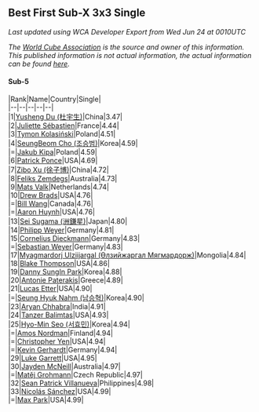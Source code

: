 ## Best First Sub-X 3x3 Single

*Last updated using WCA Developer Export from Wed Jun 24 at 0010UTC*

*The [World Cube Association](https://www.worldcubeassociation.org) is the source and owner of this information. This published information is not actual information, the actual information can be found [here](https://www.worldcubeassociation.org/results).*

#### Sub-5


|Rank|Name|Country|Single|  
|--|--|--|--|--|  
|1|[Yusheng Du (杜宇生)](https://www.worldcubeassociation.org/persons/2015DUYU01)|China|3.47|  
|2|[Juliette Sébastien](https://www.worldcubeassociation.org/persons/2014SEBA01)|France|4.44|  
|3|[Tymon Kolasiński](https://www.worldcubeassociation.org/persons/2016KOLA02)|Poland|4.51|  
|4|[SeungBeom Cho (조승범)](https://www.worldcubeassociation.org/persons/2012CHOS01)|Korea|4.59|  
|=|[Jakub Kipa](https://www.worldcubeassociation.org/persons/2010KIPA01)|Poland|4.59|  
|6|[Patrick Ponce](https://www.worldcubeassociation.org/persons/2012PONC02)|USA|4.69|  
|7|[Zibo Xu (徐子博)](https://www.worldcubeassociation.org/persons/2014XUZI01)|China|4.72|  
|8|[Feliks Zemdegs](https://www.worldcubeassociation.org/persons/2009ZEMD01)|Australia|4.73|  
|9|[Mats Valk](https://www.worldcubeassociation.org/persons/2007VALK01)|Netherlands|4.74|  
|10|[Drew Brads](https://www.worldcubeassociation.org/persons/2010BRAD01)|USA|4.76|  
|=|[Bill Wang](https://www.worldcubeassociation.org/persons/2010WANG68)|Canada|4.76|  
|=|[Aaron Huynh](https://www.worldcubeassociation.org/persons/2017HUYN05)|USA|4.76|  
|13|[Sei Sugama (洲鎌星)](https://www.worldcubeassociation.org/persons/2010SUGA01)|Japan|4.80|  
|14|[Philipp Weyer](https://www.worldcubeassociation.org/persons/2010WEYE01)|Germany|4.81|  
|15|[Cornelius Dieckmann](https://www.worldcubeassociation.org/persons/2009DIEC01)|Germany|4.83|  
|=|[Sebastian Weyer](https://www.worldcubeassociation.org/persons/2010WEYE02)|Germany|4.83|  
|17|[Myagmardorj Ulziijargal (Өлзийжаргал Мягмардорж)](https://www.worldcubeassociation.org/persons/2016OLZI01)|Mongolia|4.84|  
|18|[Blake Thompson](https://www.worldcubeassociation.org/persons/2010THOM03)|USA|4.86|  
|19|[Danny SungIn Park](https://www.worldcubeassociation.org/persons/2015PARK13)|Korea|4.88|  
|20|[Antonie Paterakis](https://www.worldcubeassociation.org/persons/2012PATE01)|Greece|4.89|  
|21|[Lucas Etter](https://www.worldcubeassociation.org/persons/2011ETTE01)|USA|4.90|  
|=|[Seung Hyuk Nahm (남승혁)](https://www.worldcubeassociation.org/persons/2013NAHM01)|Korea|4.90|  
|23|[Aryan Chhabra](https://www.worldcubeassociation.org/persons/2015CHHA03)|India|4.91|  
|24|[Tanzer Balimtas](https://www.worldcubeassociation.org/persons/2013BALI01)|USA|4.93|  
|25|[Hyo-Min Seo (서효민)](https://www.worldcubeassociation.org/persons/2013SEOH01)|Korea|4.94|  
|=|[Amos Nordman](https://www.worldcubeassociation.org/persons/2014NORD02)|Finland|4.94|  
|=|[Christopher Yen](https://www.worldcubeassociation.org/persons/2016YENC01)|USA|4.94|  
|=|[Kevin Gerhardt](https://www.worldcubeassociation.org/persons/2013GERH01)|Germany|4.94|  
|29|[Luke Garrett](https://www.worldcubeassociation.org/persons/2017GARR05)|USA|4.95|  
|30|[Jayden McNeill](https://www.worldcubeassociation.org/persons/2012MCNE01)|Australia|4.97|  
|=|[Matěj Grohmann](https://www.worldcubeassociation.org/persons/2015GROH02)|Czech Republic|4.97|  
|32|[Sean Patrick Villanueva](https://www.worldcubeassociation.org/persons/2017VILL41)|Philippines|4.98|  
|33|[Nicolás Sánchez](https://www.worldcubeassociation.org/persons/2015SANC11)|USA|4.99|  
|=|[Max Park](https://www.worldcubeassociation.org/persons/2012PARK03)|USA|4.99|  
